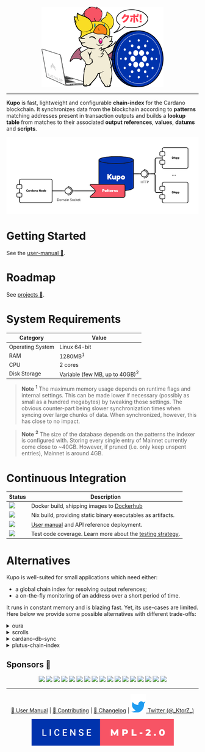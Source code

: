 <p align="center">
  <img src="./docs/kupo.png" width="320" />
</p>

<hr/>

**Kupo** is fast, lightweight and configurable **chain-index** for the Cardano blockchain. It synchronizes data from the blockchain according to **patterns** matching addresses present in transaction outputs and builds a **lookup table** from matches to their associated **output references**, **values**, **datums** and **scripts**.

<p align="center">
  <picture>
    <source media="(prefers-color-scheme: dark)" srcset="./docs/architecture-diagram-dark.png 300w" sizes="300px">
    <source media="(prefers-color-scheme: dark and min-width: 480px)" srcset="./docs/architecture-diagram-dark.png 450w" sizes="450px">
    <source media="(prefers-color-scheme: dark and min-width: 780px)" srcset="./docs/architecture-diagram-dark.png 600w" sizes="600px">
    <source media="(min-width: 480px)" srcset="./docs/architecture-diagram-light.png 450w" sizes="450px">
    <source media="(min-width: 780px)" srcset="./docs/architecture-diagram-light.png 600w" sizes="600px">
    <img alt="Kupo: components diagram" src="./docs/architecture-diagram-light.png" width="780">
  </picture>
</p>

# Getting Started

See the [user-manual 📖](https://cardanosolutions.github.io/kupo).

# Roadmap

See [projects 🎯](https://github.com/CardanoSolutions/kupo/projects?type=classic).

# System Requirements

| Category         | Value                                     |
| ---              | ---                                       |
| Operating System | Linux 64-bit                              |
| RAM              | 1280MB<sup>1</sup>                        |
| CPU              | 2 cores                                   |
| Disk Storage     | Variable (few MB, up to 40GB)<sup>2</sup> |

> **Note**
> <sup><strong>1</strong></sup> The maximum memory usage depends on runtime flags and internal settings. This can be made lower if necessary (possibly as small as a hundred megabytes) by tweaking those settings. The obvious counter-part being slower synchronization times when syncing over large chunks of data. When synchronized, however, this has close to no impact.

> **Note**
> <sup><strong>2</strong></sup> The size of the database depends on the patterns the indexer is configured with. Storing every single entry of Mainnet currently come close to ~40GB. However, if pruned (i.e. only keep unspent entries), Mainnet is around 4GB.
>

# Continuous Integration

| Status | Description |
| --- | --- |
| <a href="https://github.com/CardanoSolutions/kupo/actions/workflows/docker.yaml"><img src="https://img.shields.io/github/workflow/status/cardanosolutions/kupo/Docker?style=for-the-badge&label=&logo=Docker&logoColor=000000&color=f9dd24" /></a> | Docker build, shipping images to [Dockerhub](https://hub.docker.com/r/cardanosolutions/kupo) |
| <a href="https://github.com/CardanoSolutions/kupo/actions/workflows/nix.yaml"><img src="https://img.shields.io/github/workflow/status/cardanosolutions/kupo/Nix?style=for-the-badge&label=&logo=NixOS&logoColor=000000&color=f9dd24" /></a> | Nix build, providing static binary executables as artifacts. |
| <a href="https://github.com/CardanoSolutions/kupo/actions/workflows/pages/pages-build-deployment"><img src="https://img.shields.io/github/deployments/cardanosolutions/kupo/github-pages?style=for-the-badge&label=&logo=readthedocs&logoColor=000000&color=f9dd24"></a> | [User manual][] and API reference deployment. |
| <img src="https://img.shields.io/static/v1?style=for-the-badge&label=&message=90%&logo=codecov&logoColor=000000&color=f9dd24"> | Test code coverage. Learn more about the [testing strategy][]. |

# Alternatives

Kupo is well-suited for small applications which need either:

- a global chain index for resolving output references;
- a on-the-fly monitoring of an address over a short period of time.

It runs in constant memory and is blazing fast. Yet, its use-cases are limited. Here below we provide some possible alternatives with different trade-offs:

<details>
  <summary>oura</summary>

Key difference(s): Oura in itself does not provide any chain-indexing, but it supports pluggable sinks where filtered data from the Cardano blockchain can be dumped into (e.g. Elastic Search or Kafka). It also supports a wider variety of events. All-in-all, a good fit for more elaborate solutions.

<p align="right">
  <a href="https://github.com/txpipe/oura/#readme">Learn more</a>
  </p>
</details>

<details>
  <summary>scrolls</summary>

Key differences(s): Scrolls provides (at this stage) only an in-memory storage via Redis. This means that it's not possible to index the entire chain without resorting to large memory requirements. It also synchronizes blocks from the chain using the node-to-node protocol which means that it can do so on any remote node relay, but it is also slower (because a more defensive protocol) than the node-to-client protocol upon which Kupo relies.

<p align="right">
  <a href="https://github.com/txpipe/scrolls">Learn more</a>
  </p>
</details>


<details>
  <summary>cardano-db-sync</summary>

Key difference(s): cardano-db-sync synchronizes ALL data from the Cardano blockchain, whereas Kupo focuses only on transaction outputs. This comes with obvious trade-offs in both on-disk storage but also runtime requirements.

<p align="right">
  <a href="https://github.com/input-output-hk/cardano-db-sync#cardano-db-sync">Learn more</a>
</p>
</details>

<details>
  <summary>plutus-chain-index</summary>

Key differences(s): the plutus-chain-index is the native component behind the PAB (Plutus Application Backend). It is however intended to be user-facing and as such, does not provide a friendly user experience for uses outside of the PAB's internals.

<p align="right">
  <a href="https://github.com/input-output-hk/plutus-apps/tree/main/plutus-chain-index-core#plutus-chain-index">Learn more</a>
</p>
</details>

## Sponsors 💖

<p align="center">
  <a href="https://rraayy.com/"><img src="https://avatars.githubusercontent.com/u/65092852?v=4" width=70 /></a>
  <a href="https://sundaeswap.finance/"><img src="https://avatars.githubusercontent.com/u/83610786?v=4" width=70 /></a>
  <a href="https://github.com/savaki"><img src="https://avatars.githubusercontent.com/u/108710?v=4" width=70 /></a>
  <a href="https://blockfrost.io/"><img src="https://avatars.githubusercontent.com/u/70073210?v=4" width=70 /></a>
  <a href="https://jpeg.store/"><img src="https://avatars.githubusercontent.com/u/98781883?v=4" width=70 /></a>
  <a href="https://github.com/jacoblambda"><img src="https://avatars.githubusercontent.com/u/9424043?v=4" width=70 /></a>
  <a href="https://github.com/minswap"><img src="https://avatars.githubusercontent.com/u/80548193?v=4" width=70 /></a>
  <a href="https://github.com/Quantumplation"><img src="https://avatars.githubusercontent.com/u/49870?v=4" width=70 /></a>
  <a href="https://github.com/codybutz"><img src="https://avatars.githubusercontent.com/u/3670430?v=4" width=70 /></a>
  <a href="https://github.com/scarmuega"><img src="https://avatars.githubusercontent.com/u/653886?v=4" width=70 /></a>
  <a href="https://github.com/mrbrinker"><img src="https://avatars.githubusercontent.com/u/41247403?v=4" width=70 /></a>
  <a href="https://github.com/sacrelege"><img src="https://avatars.githubusercontent.com/u/7289595?v=4" width=70 /></a>
  <a href="https://ccvault.io/"><img src="https://avatars.githubusercontent.com/u/86010408?v=4" width=70 /></a>
  <a href="https://github.com/artemwright"><img src="https://avatars.githubusercontent.com/u/83517471?v=4" width=70 /></a>
  <a href="https://github.com/kayandra"><img src="https://avatars.githubusercontent.com/u/5002506?v=4" width=70 /></a>
  <a href="https://github.com/tapiocapool"><img src="https://avatars.githubusercontent.com/u/80033713?v=4" width=70 /></a>
  <a href="https://github.com/will991"><img src="https://avatars.githubusercontent.com/u/9065638?v=4" width=70 /></a>
</p>

---

<p align="center">
  <a href="https://cardanosolutions.github.io/kupo">📖 User Manual</a>
  |
  <a href="CONTRIBUTING.md">🤝 Contributing</a>
  |
  <a href="CHANGELOG.md"> 💾 Changelog</a>
  |
  <a href="https://twitter.com/_KtorZ_"><img src=".github/twitter.svg" alt="Twitter"> Twitter (@_KtorZ_)</a>
</p>

<p align="center"><a href="https://github.com/cardanosolutions/kupo/blob/master/LICENSE"><img src=".github/license.svg" alt="license=MPL-2.0" /></a></p>

[testing strategy]: https://github.com/CardanoSolutions/kupo/tree/master/test#testing-strategy
[user manual]: https://cardanosolutions.github.io/kupo
